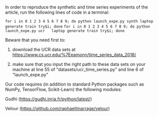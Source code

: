 In order to reproduce the synthetic and time series experiments of the article, run the following lines of code in a terminal:

`for i in 0 1 2 3 4 5 6 7 8 9; do python launch_expe.py synth laptop generate train try$i; done`
`for i in 0 1 2 3 4 5 6 7 8 9; do python launch_expe.py ucr   laptop generate train try$i; done`

Beware that you need first to:

1. download the UCR data sets at https://www.cs.ucr.edu/%7Eeamonn/time_series_data_2018/

2. make sure that you input the right path to these data sets on your machine at line 55 of "datasets/ucr_time_series.py" and line 6 of "launch_expe.py" 

Our code requires (in addition to standard Python packages such as NumPy, TensorFlow, Scikit-Learn) the following modules: 

Gudhi (https://gudhi.inria.fr/python/latest/)

Velour (https://github.com/raphaeltinarrage/velour)


